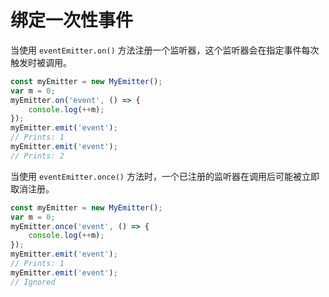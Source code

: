 # 绑定一次性事件

当使用 `eventEmitter.on()` 方法注册一个监听器，这个监听器会在指定事件每次触发时被调用。

```javascript
const myEmitter = new MyEmitter();
var m = 0;
myEmitter.on('event', () => {
    console.log(++m);
});
myEmitter.emit('event');
// Prints: 1
myEmitter.emit('event');
// Prints: 2
```

当使用 `eventEmitter.once()` 方法时，一个已注册的监听器在调用后可能被立即取消注册。

```javascript
const myEmitter = new MyEmitter();
var m = 0;
myEmitter.once('event', () => {
    console.log(++m);
});
myEmitter.emit('event');
// Prints: 1
myEmitter.emit('event');
// Ignored
```